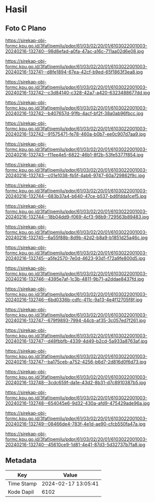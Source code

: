 # Hasil

## Foto C Plano

https://sirekap-obj-formc.kpu.go.id/3faf/pemilu/pdpr/61/03/02/20/01/6103022001003-20240216-132740--98d8efad-a0fa-47ac-a16c-711aa02d6e08.jpg

https://sirekap-obj-formc.kpu.go.id/3faf/pemilu/pdpr/61/03/02/20/01/6103022001003-20240216-132741--d8fe1894-67ea-42cf-b9ed-65f1863f3ea8.jpg

https://sirekap-obj-formc.kpu.go.id/3faf/pemilu/pdpr/61/03/02/20/01/6103022001003-20240216-132742--c3d84140-c328-42a7-a420-6323488677dd.jpg

https://sirekap-obj-formc.kpu.go.id/3faf/pemilu/pdpr/61/03/02/20/01/6103022001003-20240216-132742--b407657d-91fb-4acf-bf2f-38a0ab96fbcc.jpg

https://sirekap-obj-formc.kpu.go.id/3faf/pemilu/pdpr/61/03/02/20/01/6103022001003-20240216-132742--91575471-fe78-460a-b0b7-ee0c907d7aa9.jpg

https://sirekap-obj-formc.kpu.go.id/3faf/pemilu/pdpr/61/03/02/20/01/6103022001003-20240216-132743--f11ee4e5-6822-46b1-8f2b-53fe5377f854.jpg

https://sirekap-obj-formc.kpu.go.id/3faf/pemilu/pdpr/61/03/02/20/01/6103022001003-20240216-132743--c01e1038-fb5f-4ab6-9747-60a729862f9c.jpg

https://sirekap-obj-formc.kpu.go.id/3faf/pemilu/pdpr/61/03/02/20/01/6103022001003-20240216-132744--683b37a4-b640-47ce-b537-bd6fdda1cef5.jpg

https://sirekap-obj-formc.kpu.go.id/3faf/pemilu/pdpr/61/03/02/20/01/6103022001003-20240216-132744--18b04dd9-f069-4cf3-98b9-729563b89483.jpg

https://sirekap-obj-formc.kpu.go.id/3faf/pemilu/pdpr/61/03/02/20/01/6103022001003-20240216-132745--6a55f88b-8d9b-42d2-b8a9-b1851d25a46c.jpg

https://sirekap-obj-formc.kpu.go.id/3faf/pemilu/pdpr/61/03/02/20/01/6103022001003-20240216-132745--a5fe2570-7e0d-4623-93d1-f72a9fe800d5.jpg

https://sirekap-obj-formc.kpu.go.id/3faf/pemilu/pdpr/61/03/02/20/01/6103022001003-20240216-132746--4395e7af-1c3b-4811-9b71-a2ddae8437fd.jpg

https://sirekap-obj-formc.kpu.go.id/3faf/pemilu/pdpr/61/03/02/20/01/6103022001003-20240216-132746--6bd0336b-cdfc-411c-9a13-4e4f12705f8f.jpg

https://sirekap-obj-formc.kpu.go.id/3faf/pemilu/pdpr/61/03/02/20/01/6103022001003-20240216-132747--679f9893-7994-44cb-af35-3c057ed7f261.jpg

https://sirekap-obj-formc.kpu.go.id/3faf/pemilu/pdpr/61/03/02/20/01/6103022001003-20240216-132747--d48fbbfb-4339-4d49-b2cd-5a933a8763af.jpg

https://sirekap-obj-formc.kpu.go.id/3faf/pemilu/pdpr/61/03/02/20/01/6103022001003-20240216-132747--ba175ceb-a752-4256-b6d7-2d816d0f6d73.jpg

https://sirekap-obj-formc.kpu.go.id/3faf/pemilu/pdpr/61/03/02/20/01/6103022001003-20240216-132748--3cdc659f-da1e-43d2-8b31-d7c8910387b5.jpg

https://sirekap-obj-formc.kpu.go.id/3faf/pemilu/pdpr/61/03/02/20/01/6103022001003-20240216-132748--654045e6-9d32-430a-afd9-475429ade96a.jpg

https://sirekap-obj-formc.kpu.go.id/3faf/pemilu/pdpr/61/03/02/20/01/6103022001003-20240216-132749--08466de4-783f-4e1d-ae90-cfcb550fa47a.jpg

https://sirekap-obj-formc.kpu.go.id/3faf/pemilu/pdpr/61/03/02/20/01/6103022001003-20240216-132740--45610ce9-1d81-4e41-87d3-5d32737b7fa8.jpg


## Metadata

| Key        | Value               |
| ---------- | ------------------- |
| Time Stamp | 2024-02-17 13:05:41 |
| Kode Dapil | 6102                |




